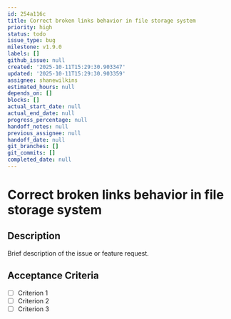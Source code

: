 ```yaml
---
id: 254a116c
title: Correct broken links behavior in file storage system
priority: high
status: todo
issue_type: bug
milestone: v1.9.0
labels: []
github_issue: null
created: '2025-10-11T15:29:30.903347'
updated: '2025-10-11T15:29:30.903359'
assignee: shanewilkins
estimated_hours: null
depends_on: []
blocks: []
actual_start_date: null
actual_end_date: null
progress_percentage: null
handoff_notes: null
previous_assignee: null
handoff_date: null
git_branches: []
git_commits: []
completed_date: null
---
```


# Correct broken links behavior in file storage system

## Description

Brief description of the issue or feature request.

## Acceptance Criteria

- [ ] Criterion 1
- [ ] Criterion 2
- [ ] Criterion 3